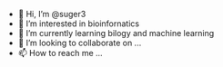 - 👋 Hi, I’m @suger3
- 👀 I’m interested in bioinfornatics
- 🌱 I’m currently learning bilogy and machine learning
- 💞️ I’m looking to collaborate on ...
- 📫 How to reach me ...

<!---
suger3/suger3 is a ✨ special ✨ repository because its `README.md` (this file) appears on your GitHub profile.
You can click the Preview link to take a look at your changes.
--->
